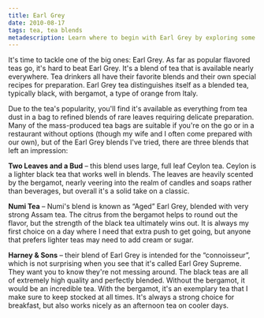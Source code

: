 ```yaml
---
title: Earl Grey
date: 2010-08-17
tags: tea, tea blends
metadescription: Learn where to begin with Earl Grey by exploring some of Eric Rasmussen's favorite blends.
---
```


It's time to tackle one of the big ones: Earl Grey. As far as popular flavored
teas go, it's hard to beat Earl Grey. It's a blend of tea that is available
nearly everywhere. Tea drinkers all have their favorite blends and their own
special recipes for preparation. Earl Grey tea distinguishes itself as a blended
tea, typically black, with bergamot, a type of orange from Italy.

Due to the tea's popularity, you'll find it's available as everything from tea
dust in a bag to refined blends of rare leaves requiring delicate
preparation. Many of the mass-produced tea bags are suitable if you're on the go
or in a restaurant without options (though my wife and I often come prepared
with our own), but of the Earl Grey blends I've tried, there are three blends
that left an impression:

**Two Leaves and a Bud** – this blend uses large, full leaf Ceylon tea. Ceylon is a
lighter black tea that works well in blends. The leaves are heavily scented by
the bergamot, nearly veering into the realm of candles and soaps rather than
beverages, but overall it's a solid take on a classic.

**Numi Tea** – Numi's blend is known as “Aged” Earl Grey, blended with very strong
Assam tea. The citrus from the bergamot helps to round out the flavor, but the
strength of the black tea ultimately wins out. It is always my first choice on a
day where I need that extra push to get going, but anyone that prefers lighter
teas may need to add cream or sugar.

**Harney & Sons** – their blend of Earl Grey is intended for the “connoisseur”,
which is not surprising when you see that it's called Earl Grey Supreme. They
want you to know they're not messing around. The black teas are all of extremely
high quality and perfectly blended. Without the bergamot, it would be an
incredible tea. With the bergamot, it's an exemplary tea that I make sure to
keep stocked at all times. It's always a strong choice for breakfast, but also
works nicely as an afternoon tea on cooler days.